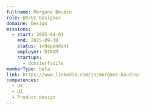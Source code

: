 ```yaml
---
fullname: Morgane Boudin
role: UX/UI Designer
domaine: Design
missions:
  - start: 2025-04-01
    end: 2025-09-30
    status: independent
    employer: DINUM
    startups:
      - dossierfacile
memberType: beta
link: https://www.linkedin.com/in/morgane-boudin/
competences:
  - UX
  - UI
  - Product design
---
```

